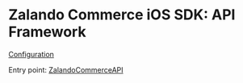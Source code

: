 # Zalando Commerce iOS SDK: API Framework

[Configuration](https://github.com/zalando-incubator/atlas-ios/wiki/Configuration)

Entry point: [ZalandoCommerceAPI](Structs/ZalandoCommerceAPI.html)
